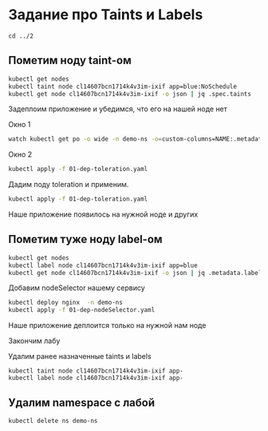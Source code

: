 # Задание про Taints и Labels
```
cd ../2
```

## Пометим ноду taint-ом  

```sh
kubectl get nodes
kubectl taint node cl14607bcn1714k4v3im-ixif app=blue:NoSchedule
kubectl get node cl14607bcn1714k4v3im-ixif -o json | jq .spec.taints
```


Задеплоим приложение и убедимся, что его на нашей ноде нет

Окно 1
```sh
watch kubectl get po -o wide -n demo-ns -o=custom-columns=NAME:.metadata.name,node:.spec.nodeName
```

Окно 2
```sh
kubectl apply -f 01-dep-toleration.yaml
```

Дадим поду toleration и применим.

```sh
kubectl apply -f 01-dep-toleration.yaml
```

Наше приложение появилось на нужной ноде и других

## Пометим туже ноду label-ом

```sh
kubectl get nodes
kubectl label node cl14607bcn1714k4v3im-ixif app=blue
kubectl get node cl14607bcn1714k4v3im-ixif -o json | jq .metadata.labels.app
```

Добавим nodeSelector нашему сервису

```sh
kubectl deploy nginx  -n demo-ns
kubectl apply -f 01-dep-nodeSelector.yaml
```

Наше приложение деплоится только на нужной нам ноде


Закончим лабу

Удалим ранее назначенные taints и labels

```
kubectl taint node cl14607bcn1714k4v3im-ixif app-
kubectl label node cl14607bcn1714k4v3im-ixif app-
```


## Удалим namespace с лабой
```
kubectl delete ns demo-ns
```
